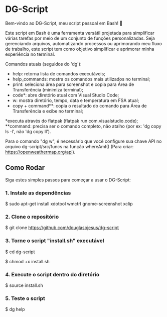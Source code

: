 # DG-Script

Bem-vindo ao DG-Script, meu script pessoal em Bash! 🚀

Este script em Bash é uma ferramenta versátil projetada para simplificar várias tarefas por meio de um conjunto de funções personalizadas. Seja gerenciando arquivos, automatizando processos ou aprimorando meu fluxo de trabalho, este script tem como objetivo simplificar e aprimorar minha experiência no terminal.

Comandos atuais (seguidos do 'dg'):

- help: retorna lista de comandos executáveis;
- help_commands: mostra os comandos mais utilizados no terminal;
- print: seleciona área para screenshot e copia para Área de Transferência (minimiza terminal);
- code*: abre diretório atual com Visual Studio Code;
- w: mostra diretório, tempo, data e temperatura em FSA atual;
- copy + command**: copia o resultado do comando para Área de Transferência e exibe no terminal;

*executa através do flatpak (flatpak run com.visualstudio.code);     
**command: precisa ser o comando completo, não atalho (por ex: 'dg copy ls -l', não 'dg copy ll').

Para o comando "dg w", é necessário que você configure sua chave API no arquivo dg-script/src/funcs na função whereAmI() (Para criar: https://openweathermap.org/api).

## Como Rodar

Siga estes simples passos para começar a usar o DG-Script:

### 1. Instale as dependências

$ sudo apt-get install xdotool wmctrl gnome-screenshot xclip

### 2. Clone o repositório

$ git clone https://github.com/douglasojesus/dg-script

### 3. Torne o script "install.sh" executável

$ cd dg-script

$ chmod +x install.sh

### 4. Execute o script dentro do diretório

$ source install.sh

### 5. Teste o script

$ dg help
